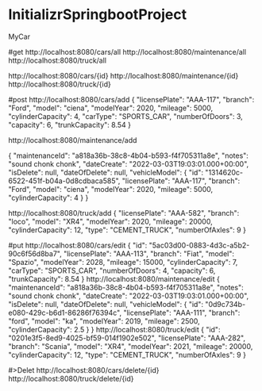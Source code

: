 # InitializrSpringbootProject
 MyCar

#get
http://localhost:8080/cars/all
http://localhost:8080/maintenance/all
http://localhost:8080/truck/all

http://localhost:8080/cars/{id}
http://localhost:8080/maintenance/{id}
http://localhost:8080/truck/{id}

#post
http://localhost:8080/cars/add
{
"licensePlate": "AAA-117",
"branch": "Ford",
"model": "ciena",
"modelYear": 2020,
"mileage": 5000,
"cylinderCapacity": 4,
"carType": "SPORTS_CAR",
"numberOfDoors": 3,
"capacity": 6,
"trunkCapacity": 8.54
}

http://localhost:8080/maintenance/add

{
"maintenanceId": "a818a36b-38c8-4b04-b593-f4f705311a8e",
"notes": "sound chonk chonk",
"dateCreate": "2022-03-03T19:03:01.000+00:00",
"isDelete": null,
"dateOfDelete": null,
"vehicleModel": {
"id": "1314620c-6522-451f-b04a-0d8cdbaca585",
"licensePlate": "AAA-117",
"branch": "Ford",
"model": "ciena",
"modelYear": 2020,
"mileage": 5000,
"cylinderCapacity": 4
}
}

http://localhost:8080/truck/add
{
"licensePlate": "AAA-582",
"branch": "loco",
"model": "XR4",
"modelYear": 2020,
"mileage": 20000,
"cylinderCapacity": 12,
"type": "CEMENT_TRUCK",
"numberOfAxles": 9
}

#put
http://localhost:8080/cars/edit
{
"id": "5ac03d00-0883-4d3c-a5b2-90c6f56d8ba7",
"licensePlate": "AAA-113",
"branch": "Fiat",
"model": "Spazio",
"modelYear": 2028,
"mileage": 15000,
"cylinderCapacity": 7,
"carType": "SPORTS_CAR",
"numberOfDoors": 4,
"capacity": 6,
"trunkCapacity": 8.54
}
http://localhost:8080/maintenance/edit
{
"maintenanceId": "a818a36b-38c8-4b04-b593-f4f705311a8e",
"notes": "sound chonk chonk",
"dateCreate": "2022-03-03T19:03:01.000+00:00",
"isDelete": null,
"dateOfDelete": null,
"vehicleModel": {
"id": "0d9c734b-e080-429c-b6d1-86286f76394c",
"licensePlate": "AAA-111",
"branch": "ford",
"model": "ka",
"modelYear": 2019,
"mileage": 2500,
"cylinderCapacity": 2.5
}
}
http://localhost:8080/truck/edit
{
"id": "0201e3f5-8ed9-4025-bf59-014f1902e502",
"licensePlate": "AAA-282",
"branch": "Scania",
"model": "XR4",
"modelYear": 2021,
"mileage": 20000,
"cylinderCapacity": 12,
"type": "CEMENT_TRUCK",
"numberOfAxles": 9
}

#>Delet
http://localhost:8080/cars/delete/{id}
http://localhost:8080/truck/delete/{id}
